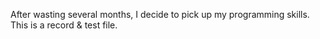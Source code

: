After wasting several months, I decide to pick up my programming skills.
This is a record & test file.
